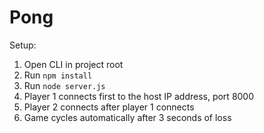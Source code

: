 # Pong

Setup:
  1. Open CLI in project root
  2. Run `npm install`
  3. Run `node server.js`
  4. Player 1 connects first to the host IP address, port 8000
  5. Player 2 connects after player 1 connects
  6. Game cycles automatically after 3 seconds of loss
